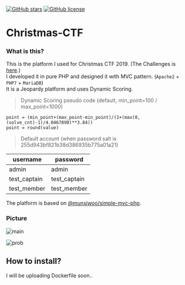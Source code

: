 [![GitHub stars](https://img.shields.io/github/stars/munsiwoo/Christmas-CTF.svg)](https://github.com/munsiwoo/Christmas-CTF/stargazers)
[![GitHub license](https://img.shields.io/github/license/munsiwoo/Christmas-CTF.svg)](https://github.com/munsiwoo/Christmas-CTF/blob/master/LICENSE)

# Christmas-CTF
### What is this?

This is the platform I used for Christmas CTF 2019. (The Challenges is [here](https://github.com/Aleph-Infinite/2019-Christmas-CTF).)  
I developed it in pure PHP and designed it with MVC pattern. (`Apache2` + `PHP7` + `MariaDB`)  
It is a Jeopardy platform and uses Dynamic Scoring.  

> Dynamic Scoring pseudo code (default, min_point=100 / max_point=1000)

```
point = (min_point+(max_point-min_point)/(1+(max(0,(solve_cnt)-1)/4.0467890)**3.84))
point = round(value)
```

> Default account (when password salt is 255d943bf821b38d386935b775a01a21)

| username     | password     |
| ------------ | ------------ |
| admin        | admin        |
| test_captain | test_captain |
| test_member  | test_member  |

The platform is based on [@munsiwoo/simple-mvc-php](https://github.com/munsiwoo/simple-mvc-in-php).

### Picture

![main](https://i.imgur.com/1Ig5T5D.png)  

![prob](https://i.imgur.com/5VVoIWV.png)


## How to install?

I will be uploading Dockerfile soon..